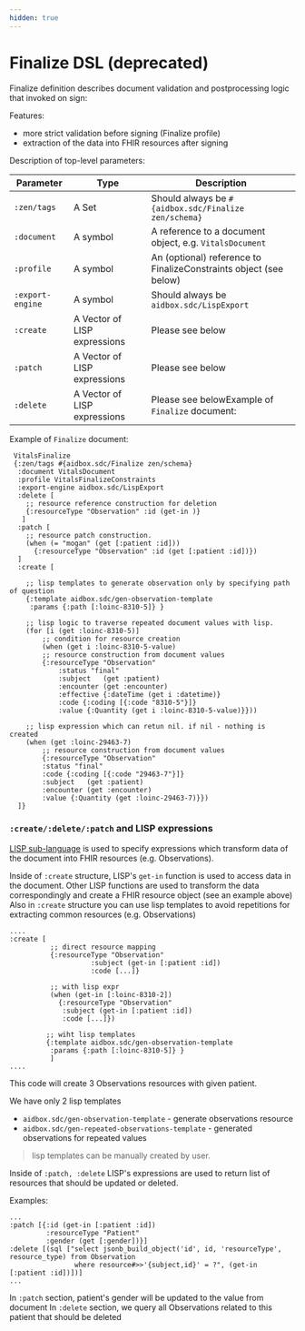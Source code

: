 ```yaml
---
hidden: true
---
```


# Finalize DSL (deprecated)

Finalize definition describes document validation and postprocessing logic that invoked on sign:

Features:

* more strict validation before signing (Finalize profile)
* extraction of the data into FHIR resources after signing

Description of top-level parameters:

| Parameter        | Type                         | Description                                                       |
| ---------------- | ---------------------------- | ----------------------------------------------------------------- |
| `:zen/tags`      | A Set                        | Should always be `#{aidbox.sdc/Finalize zen/schema}`              |
| `:document`      | A symbol                     | A reference to a document object, e.g. `VitalsDocument`           |
| `:profile`       | A symbol                     | An (optional) reference to FinalizeConstraints object (see below) |
| `:export-engine` | A symbol                     | Should always be `aidbox.sdc/LispExport`                          |
| `:create`        | A Vector of LISP expressions | Please see below                                                  |
| `:patch`         | A Vector of LISP expressions | Please see below                                                  |
| `:delete`        | A Vector of LISP expressions | Please see belowExample of `Finalize` document:                   |

Example of `Finalize` document:

```
 VitalsFinalize
 {:zen/tags #{aidbox.sdc/Finalize zen/schema}
  :document VitalsDocument
  :profile VitalsFinalizeConstraints
  :export-engine aidbox.sdc/LispExport
  :delete [
    ;; resource reference construction for deletion 
    {:resourceType "Observation" :id (get-in )}
   ]
  :patch [
    ;; resource patch construction.
    (when (= "mogan" (get [:patient :id]))
      {:resourceType "Observation" :id (get [:patient :id])})
  ]
  :create [

    ;; lisp templates to generate observation only by specifying path of question
    {:template aidbox.sdc/gen-observation-template
     :params {:path [:loinc-8310-5]} }

    ;; lisp logic to traverse repeated document values with lisp.
    (for [i (get :loinc-8310-5)]
        ;; condition for resource creation
        (when (get i :loinc-8310-5-value)
        ;; resource construction from document values
        {:resourceType "Observation"
            :status "final"
            :subject   (get :patient)
            :encounter (get :encounter)
            :effective {:dateTime (get i :datetime)}
            :code {:coding [{:code "8310-5"}]}
            :value {:Quantity (get i :loinc-8310-5-value)}}))

    ;; lisp expression which can retun nil. if nil - nothing is created
    (when (get :loinc-29463-7)
        ;; resource construction from document values
        {:resourceType "Observation"
        :status "final"
        :code {:coding [{:code "29463-7"}]}
        :subject   (get :patient)
        :encounter (get :encounter)
        :value {:Quantity (get :loinc-29463-7)}})
  ]}
```

### `:create/:delete/:patch` and LISP expressions

[LISP sub-language](lisp.md) is used to specify expressions which transform data of the document into FHIR resources (e.g. Observations).

Inside of `:create` structure, LISP's `get-in` function is used to access data in the document. Other LISP functions are used to transform the data correspondingly and create a FHIR resource object (see an example above) Also in `:create` structure you can use lisp templates to avoid repetitions for extracting common resources (e.g. Observations)

```
....
:create [
          ;; direct resource mapping
          {:resourceType "Observation"
                    :subject (get-in [:patient :id])
                    :code [...]}

          ;; with lisp expr
          (when (get-in [:loinc-8310-2])
            {:resourceType "Observation"
             :subject (get-in [:patient :id])
             :code [...]})

         ;; wiht lisp templates
         {:template aidbox.sdc/gen-observation-template
          :params {:path [:loinc-8310-5]} }
          ]
....
```

This code will create 3 Observations resources with given patient.

We have only 2 lisp templates

* `aidbox.sdc/gen-observation-template` - generate observations resource
* `aidbox.sdc/gen-repeated-observations-template` - generated observations for repeated values

> lisp templates can be manually created by user.

Inside of `:patch, :delete` LISP's expressions are used to return list of resources that should be updated or deleted.

Examples:

```
...
:patch [{:id (get-in [:patient :id])
         :resourceType "Patient"
         :gender (get [:gender])}]
:delete [(sql ["select jsonb_build_object('id', id, 'resourceType', resource_type) from Observation
                where resource#>>'{subject,id}' = ?", (get-in [:patient :id])])]
...
```

In `:patch` section, patient's gender will be updated to the value from document In `:delete` section, we query all Observations related to this patient that should be deleted
